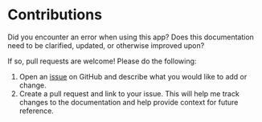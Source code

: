 # Contributions

Did you encounter an error when using this app? Does this documentation need to be clarified, updated, or otherwise improved upon? 

If so, pull requests are welcome! Please do the following:

1. Open an [issue](https://github.com/josh-wong/app-open-close-script/issues) on GitHub and describe what you would like to add or change.
2. Create a pull request and link to your issue. This will help me track changes to the documentation and help provide context for future reference.
